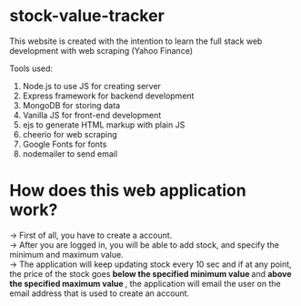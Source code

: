 # stock-value-tracker

This website is created with the intention to learn the full stack web development with web scraping (Yahoo Finance)

Tools used:
1. Node.js to use JS for creating server
2. Express framework for backend development
3. MongoDB for storing data
4. Vanilla JS for front-end development
5. ejs to generate HTML markup with plain JS
6. cheerio for web scraping
7. Google Fonts for fonts 
8. nodemailer to send email

# How does this web application work?
-> First of all, you have to create a account. <br />
-> After you are logged in, you will be able to add stock, and specify the minimum and maximum value. <br />
-> The application will keep updating stock every 10 sec and if at any point, the price of the stock goes <strong> below the specified minimum value </strong> and <strong> above the specified maximum value </strong>, the application will email the user on the email address that is used to create an account. <br />
